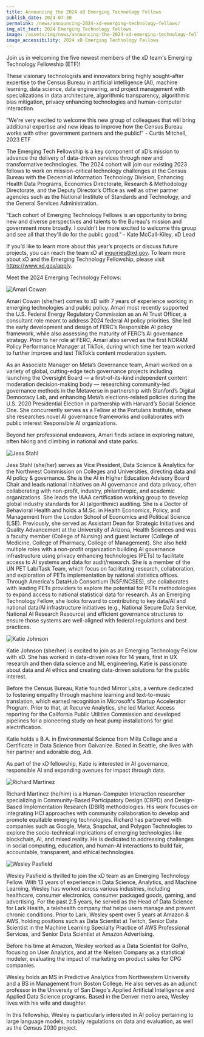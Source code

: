 ```yaml
---
title: Announcing the 2024 xD Emerging Technology Fellows
publish_date: 2024-07-30
permalink: /news/announcing-2024-xd-emerging-technology-fellows/
img_alt_text: 2024 Emerging Technology Fellows
image: /assets/img/news/announcing-the-2024-xd-emerging-technology-fellows.jpg
image_accessibility: 2024 xD Emerging Technology Fellows
---
```

<p>
  Join us in welcoming the five newest members of the xD team's Emerging Technology Fellowship (ETF)!
</p>

<p>
  These visionary technologists and innovators bring highly sought-after expertise to the Census Bureau in artificial intelligence (AI), machine learning, data science, data engineering, and project management with specializations in data architecture, algorithmic transparency, algorithmic bias mitigation, privacy enhancing technologies and human-computer interaction.
</p>

<p>
  “We're very excited to welcome this new group of colleagues that will bring additional expertise and new ideas to improve how the Census Bureau works with other government partners and the public!" - Curtis Mitchell, 2023 ETF
</p>

<p>
  The Emerging Tech Fellowship is a key component of xD’s mission to advance the delivery of data-driven services through new and transformative technologies. The 2024 cohort will join our existing 2023 fellows to work on mission-critical technology challenges at the Census Bureau with the Decennial Information Technology Division, Enhancing Health Data Programs, Economics Directorate, Research & Methodology Directorate, and the Deputy Director’s Office as well as other partner agencies such as the National Institute of Standards and Technology, and the General Services Administration.
</p>

<p>
  “Each cohort of Emerging Technology Fellows is an opportunity to bring new and diverse perspectives and talents to the Bureau's mission and government more broadly. I couldn't be more excited to welcome this group and see all that they'll do for the public good.” - Kate McCall-Kiley, xD Lead
</p>

<p>If you’d like to learn more about this year’s projects or discuss future projects, you can reach the team xD at <a class="usa-link long-link" href="mailto:inquiries@xd.gov">inquiries@xd.gov</a>. To learn more about xD and the Emerging Technology Fellowship, please visit <a href="https://www.xd.gov/apply" target="_blank">https://www.xd.gov/apply</a>.</p>

<p class="title">Meet the 2024 Emerging Technology Fellows:</p>

<div class="news-fellow">
  <img class="profile-img" src="{{ site.baseurl }}/assets/img/news/amari-cowan.jpg" alt="Amari Cowan">
  <p><span class="title">Amari Cowan (she/her)</span> comes to xD with 7 years of experience working in emerging technologies and public policy. Amari most recently supported the U.S. Federal Energy Regulatory Commission as an AI Trust Officer, a consultant role meant to address 2024 federal AI policy priorities. She led the early development and design of FERC’s Responsible AI policy framework, while also assessing the maturity of FERC’s AI governance strategy. Prior to her role at FERC, Amari also served as the first NORAM Policy Performance Manager at TikTok, during which time her team worked to further improve and test TikTok’s content moderation system.</p>

  <p>As an Associate Manager on Meta’s Governance team, Amari worked on a variety of global, cutting-edge tech governance projects including launching the Oversight Board — a first-of-its-kind independent content moderation decision-making body — researching community-led governance methods in the Metaverse in partnership with Stanford’s Digital Democracy Lab, and enhancing Meta’s elections-related policies during the U.S. 2020 Presidential Election in partnership with Harvard’s Social Science One. She concurrently serves as a Fellow at the Portulans Institute, where she researches novel AI governance frameworks and collaborates with public interest Responsible AI organizations.</p>

  <p>Beyond her professional endeavors, Amari finds solace in exploring nature, often hiking and climbing in national and state parks.</p>
</div>
<div class="news-fellow">
  <img class="profile-img" src="{{ site.baseurl }}/assets/img/news/jess-stahl.jpg" alt="Jess Stahl">
  <p><span class="title">Jess Stahl (she/her)</span> serves as Vice President, Data Science & Analytics for the Northwest Commission on Colleges and Universities, directing data and AI policy & governance. She is the AI in Higher Education Advisory Board Chair and leads national initiatives on AI governance and data privacy, often collaborating with non-profit, industry, philanthropic, and academic organizations. She leads the IAAA certification working group to develop global industry standards for AI (algorithmic) auditing. She is a Doctor of Behavioral Health and holds a M.Sc. in Health Economics, Policy, and Management from the London School of Economics and Political Science (LSE). Previously, she served as Assistant Dean for Strategic Initiatives and Quality Advancement at the University of Arizona, Health Sciences and was a faculty member (College of Nursing) and guest lecturer (College of Medicine, College of Pharmacy, College of Management). She also held multiple roles with a non-profit organization building AI governance infrastructure using privacy enhancing technologies (PETs) to facilitate access to AI systems and data for audit/research. She is a member of the UN PET Lab/Task Team, which focus on facilitating research, collaboration, and exploration of PETs implementation by national statistics offices. Through America's DataHub Consortium (NSF/NCSES), she collaborates with leading PETs providers to explore the potential for PETs methodologies to expand access to national statistical data for research. As an Emerging Technology Fellow, she looks forward to contributing to key data/AI and national data/AI infrastructure initiatives (e.g., National Secure Data Service, National AI Research Resource) and efficient governance structures to ensure those systems are well-aligned with federal regulations and best practices.</p>
</div>
<div class="news-fellow">
  <img class="profile-img" src="{{ site.baseurl }}/assets/img/news/katie-johnson.jpg" alt="Katie Johnson">
  <p><span class="title">Katie Johnson (she/her)</span> is excited to join as an Emerging Technology Fellow with xD. She has worked in data-driven roles for 14 years, first in UX research and then data science and ML engineering. Katie is passionate about data and AI ethics and creating data-driven solutions for the public interest.</p>

  <p>Before the Census Bureau, Katie founded Mirror Labs, a venture dedicated to fostering empathy through machine learning and text-to-music translation, which earned recognition in Microsoft's Startup Accelerator Program. Prior to that, at Recurve Analytics, she led Market Access reporting for the California Public Utilities Commission and developed pipelines for a pioneering study on heat pump installations for grid electrification.</p>

  <p>Katie holds a B.A. in Environmental Science from Mills College and a Certificate in Data Science from Galvanize. Based in Seattle, she lives with her partner and adorable dog, Adi.</p>

  <p>As part of the xD fellowship, Katie is interested in AI governance, responsible AI and expanding avenues for impact through data.</p>
</div>
<div class="news-fellow">
  <img class="profile-img" src="{{ site.baseurl }}/assets/img/news/richard-martinez.jpg" alt="Richard Martinez">
  <p><span class="title">Richard Martinez (he/him)</span> is a Human-Computer Interaction researcher specializing in Community-Based Participatory Design (CBPD) and Design-Based Implementation Research (DBIR) methodologies. His work focuses on integrating HCI approaches with community collaboration to develop and promote equitable emerging technologies. Richard has partnered with companies such as Google, Meta, Snapchat, and Polygon Technologies to explore the socio-technical implications of emerging technologies like blockchain, AI, and mixed reality. He is dedicated to addressing challenges in social computing, education, and human-AI interactions to build fair, accountable, transparent, and ethical technologies.</p>
</div>
<div class="news-fellow">
  <img class="profile-img" src="{{ site.baseurl }}/assets/img/news/wesley-pasfield.jpg" alt="Wesley Pasfield">
  <p><span class="title">Wesley Pasfield</span> is thrilled to join the xD team as an Emerging Technology Fellow. With 13 years of experience in Data Science, Analytics, and Machine Learning, Wesley has worked across various industries, including healthcare, consumer electronics, consumer packaged goods, gaming, and advertising.  For the past 2.5 years, he served as the Head of Data Science for Lark Health, a telehealth company that helps users manage and prevent chronic conditions. Prior to Lark, Wesley spent over 5 years at Amazon & AWS, holding positions such as Data Scientist at Twitch, Senior Data Scientist in the Machine Learning Specialty Practice of AWS Professional Services, and Senior Data Scientist at Amazon Advertising.</p>

  <p>Before his time at Amazon, Wesley worked as a Data Scientist for GoPro, focusing on User Analytics, and at the Nielsen Company as a statistical modeler, evaluating the impact of marketing on product sales for CPG companies.</p>

  <p>Wesley holds an MS in Predictive Analytics from Northwestern University and a BS in Management from Boston College. He also serves as an adjunct professor in the University of San Diego's Applied Artificial Intelligence and Applied Data Science programs. Based in the Denver metro area, Wesley lives with his wife and daughter.</p>

  <p>In this fellowship, Wesley is particularly interested in AI policy pertaining to large language models, notably regulations on data and evaluation, as well as the Census 2030 project.</p>
</div>
